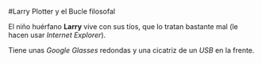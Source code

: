 #Larry Plotter y el Bucle filosofal

El niño huérfano **Larry** vive con sus tíos, que lo tratan bastante mal 
(le hacen usar *Internet Explorer*).

Tiene unas *Google Glasses* redondas y una cicatriz de un *USB* en la frente.
